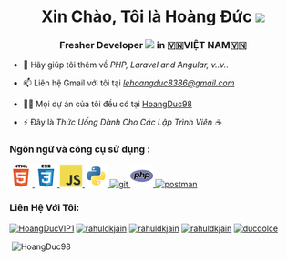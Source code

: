 <h1 align="center">Xin Chào, Tôi là Hoàng Đức <a href="https://www.facebook.com/HoangDucVIP1"><img src="https://media.giphy.com/media/hvRJCLFzcasrR4ia7z/giphy.gif" width="25px"></a></h1>
<h3 align="center">Fresher Developer <img src="https://media.giphy.com/media/26AHONQ79FdWZhAI0/giphy.gif" width="25px"> in 🇻🇳VIỆT NAM🇻🇳</h3>

- 💬 Hãy giúp tôi thêm về *PHP, Laravel and Angular, v..v..*

- 📫 Liên hệ Gmail với tôi tại *lehoangduc8386@gmail.com*

- 👨‍💻 Mọi dự án của tôi đều có tại [HoangDuc98](https://github.com/HoangDuc98)

- ⚡ Đây là *Thức Uống Dành Cho Các Lập Trình Viên ☕️*
<h3 align="left">Ngôn ngữ và công cụ sử dụng :</h3>
<p align="left">
    <a href="https://www.w3.org/html/" target="_blank"> <img src="https://raw.githubusercontent.com/devicons/devicon/master/icons/html5/html5-original-wordmark.svg" alt="html5" width="40" height="40"/> </a>
    <a href="https://www.w3schools.com/css/" target="_blank"> <img src="https://raw.githubusercontent.com/devicons/devicon/master/icons/css3/css3-original-wordmark.svg" alt="css3" width="40" height="40"/> </a>
    <a href="https://developer.mozilla.org/en-US/docs/Web/JavaScript" target="_blank"> <img src="https://raw.githubusercontent.com/devicons/devicon/master/icons/javascript/javascript-original.svg" alt="javascript" width="40" height="40"/> </a>
    <a href="https://www.python.org" target="_blank"> <img src="https://raw.githubusercontent.com/devicons/devicon/master/icons/python/python-original.svg" alt="python" width="40" height="40"/> </a>
      <a href="https://git-scm.com/" target="_blank"> <img src="https://www.vectorlogo.zone/logos/git-scm/git-scm-icon.svg" alt="git" width="40" height="40"/> </a>
  <a href="https://www.php.net" target="_blank"> <img src="https://raw.githubusercontent.com/devicons/devicon/master/icons/php/php-original.svg" alt="php" width="40" height="40"/> </a> 
  <a href="https://postman.com" target="_blank"> <img src="https://www.vectorlogo.zone/logos/getpostman/getpostman-icon.svg" alt="postman" width="40" height="40"/> </a>  
  </p>
  
<h3 align="left">Liên Hệ Với Tôi:</h3>
<p align="left">
  
<a href="https://www.facebook.com/HoangDucVIP1" target="blank"><img align="center" src="https://cdn.jsdelivr.net/npm/simple-icons@3.0.1/icons/facebook.svg" alt="HoangDucVIP1" height="30" width="40" /></a>
<a href="https://dev.to/rahuldkjain" target="blank"><img align="center" src="https://cdn.jsdelivr.net/npm/simple-icons@3.0.1/icons/dev-dot-to.svg" alt="rahuldkjain" height="30" width="40" /></a>
<a href="https://twitter.com/rahuldkjain" target="blank"><img align="center" src="https://cdn.jsdelivr.net/npm/simple-icons@3.0.1/icons/twitter.svg" alt="rahuldkjain" height="30" width="40" /></a>
<a href="https://linkedin.com/in/rahuldkjain" target="blank"><img align="center" src="https://cdn.jsdelivr.net/npm/simple-icons@3.0.1/icons/linkedin.svg" alt="rahuldkjain" height="30" width="40" /></a>
<a href="https://www.instagram.com/ducdolce/" target="blank"><img align="center" src="https://cdn.jsdelivr.net/npm/simple-icons@3.0.1/icons/instagram.svg" alt="ducdolce" height="30" width="40" /></a>
</p>


<p>&nbsp;<img align="center" src="https://github-readme-stats.vercel.app/api?username=HoangDuc98&show_icons=true&locale=en" alt="HoangDuc98" /></p>

